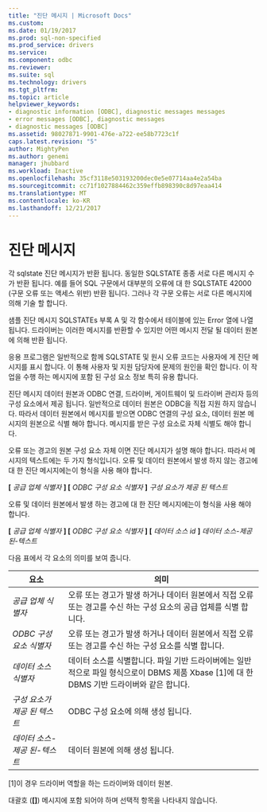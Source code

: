 ```yaml
---
title: "진단 메시지 | Microsoft Docs"
ms.custom: 
ms.date: 01/19/2017
ms.prod: sql-non-specified
ms.prod_service: drivers
ms.service: 
ms.component: odbc
ms.reviewer: 
ms.suite: sql
ms.technology: drivers
ms.tgt_pltfrm: 
ms.topic: article
helpviewer_keywords:
- diagnostic information [ODBC], diagnostic messages messages
- error messages [ODBC], diagnostic messages
- diagnostic messages [ODBC]
ms.assetid: 98027871-9901-476e-a722-ee58b7723c1f
caps.latest.revision: "5"
author: MightyPen
ms.author: genemi
manager: jhubbard
ms.workload: Inactive
ms.openlocfilehash: 35cf3118e503193200dec0e5e07714aa4e2a54ba
ms.sourcegitcommit: cc71f1027884462c359effb898390c8d97eaa414
ms.translationtype: MT
ms.contentlocale: ko-KR
ms.lasthandoff: 12/21/2017
---
```

# <a name="diagnostic-messages"></a>진단 메시지
각 sqlstate 진단 메시지가 반환 됩니다. 동일한 SQLSTATE 종종 서로 다른 메시지 수가 반환 됩니다. 예를 들어 SQL 구문에서 대부분의 오류에 대 한 SQLSTATE 42000 (구문 오류 또는 액세스 위반) 반환 됩니다. 그러나 각 구문 오류는 서로 다른 메시지에 의해 기술 할 합니다.  
  
 샘플 진단 메시지 SQLSTATEs 부록 A 및 각 함수에서 테이블에 있는 Error 열에 나열 됩니다. 드라이버는 이러한 메시지를 반환할 수 있지만 어떤 메시지 전달 될 데이터 원본에 의해 반환 됩니다.  
  
 응용 프로그램은 일반적으로 함께 SQLSTATE 및 원시 오류 코드는 사용자에 게 진단 메시지를 표시 합니다. 이 통해 사용자 및 지원 담당자에 문제의 원인을 확인 합니다. 이 작업을 수행 하는 메시지에 포함 된 구성 요소 정보 특히 유용 합니다.  
  
 진단 메시지 데이터 원본과 ODBC 연결, 드라이버, 게이트웨이 및 드라이버 관리자 등의 구성 요소에서 제공 됩니다. 일반적으로 데이터 원본은 ODBC을 직접 지원 하지 않습니다. 따라서 데이터 원본에서 메시지를 받으면 ODBC 연결의 구성 요소, 데이터 원본 메시지의 원본으로 식별 해야 합니다. 메시지를 받은 구성 요소로 자체 식별도 해야 합니다.  
  
 오류 또는 경고의 원본 구성 요소 자체 이면 진단 메시지가 설명 해야 합니다. 따라서 메시지의 텍스트에는 두 가지 형식입니다. 오류 및 데이터 원본에서 발생 하지 않는 경고에 대 한 진단 메시지에는이 형식을 사용 해야 합니다.  
  
 **[** *공급 업체 식별자* **] [** *ODBC 구성 요소 식별자* **]**  *구성 요소가 제공 된 텍스트*  
  
 오류 및 데이터 원본에서 발생 하는 경고에 대 한 진단 메시지에는이 형식을 사용 해야 합니다.  
  
 **[** *공급 업체 식별자* **] [** *ODBC 구성 요소 식별자* **] [**  *데이터 소스 id* **]** *데이터 소스-제공 된-텍스트*  
  
 다음 표에서 각 요소의 의미를 보여 줍니다.  
  
|요소|의미|  
|-------------|-------------|  
|*공급 업체 식별자*|오류 또는 경고가 발생 하거나 데이터 원본에서 직접 오류 또는 경고를 수신 하는 구성 요소의 공급 업체를 식별 합니다.|  
|*ODBC 구성 요소 식별자*|오류 또는 경고가 발생 하거나 데이터 원본에서 직접 오류 또는 경고를 수신 하는 구성 요소를 식별 합니다.|  
|*데이터 소스 식별자*|데이터 소스를 식별합니다. 파일 기반 드라이버에는 일반적으로 파일 형식으로이 DBMS 제품 Xbase [1]에 대 한 DBMS 기반 드라이버와 같은 합니다.|  
|*구성 요소가 제공 된 텍스트*|ODBC 구성 요소에 의해 생성 됩니다.|  
|*데이터 소스-제공 된-텍스트*|데이터 원본에 의해 생성 됩니다.|  
  
 [1]이 경우 드라이버 역할을 하는 드라이버와 데이터 원본.  
  
 대괄호 (**[]**) 메시지에 포함 되어야 하며 선택적 항목을 나타내지 않습니다.
